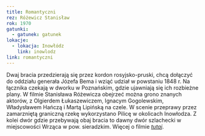 ```yaml
---
title: Romantyczni
rez: Różewicz Stanisław
rok: 1970
gatunki: 
  - gatunek: gatunek
lokacje:
  - lokacja: Inowłódz
    link: inowlodz
link: romantyczni
---
```

Dwaj bracia przedzierają się przez kordon rosyjsko-pruski, chcą dołączyć do oddziału generała Józefa Bema i wziąć udział w powstaniu 1848 r. Na łącznika czekają w dworku w Poznańskim, gdzie ujawniają się ich rozbieżne plany. W filmie Stanisława Różewicza obejrzeć można grono znanych aktorów, z Olgierdem Łukaszewiczem, Ignacym Gogolewskim, Władysławem Hańczą i Martą Lipińską na czele.
W scenie przeprawy przez zamarzniętą graniczną rzekę wykorzystano Pilicę w okolicach Inowłodza. Z kolei dwór gdzie przebywają obaj bracia to dawny dwór szlachecki w miejscowości Wrząca w pow. sieradzkim. 
Więcej o filmie [*tutaj*](http://www.filmpolski.pl/fp/index.php?film=121210).
